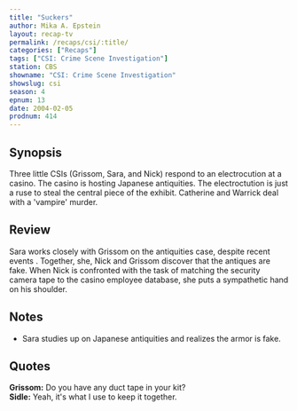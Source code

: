 ```yaml
---
title: "Suckers"
author: Mika A. Epstein
layout: recap-tv
permalink: /recaps/csi/:title/
categories: ["Recaps"]
tags: ["CSI: Crime Scene Investigation"]
station: CBS
showname: "CSI: Crime Scene Investigation"
showslug: csi
season: 4  
epnum: 13
date: 2004-02-05
prodnum: 414  
---
```


## Synopsis

Three little CSIs (Grissom, Sara, and Nick) respond to an electrocution at a casino. The casino is hosting Japanese antiquities. The electroctution is just a ruse to steal the central piece of the exhibit. Catherine and Warrick deal with a 'vampire' murder.

## Review

Sara works closely with Grissom on the antiquities case, despite recent events . Together, she, Nick and Grissom discover that the antiques are fake. When Nick is confronted with the task of matching the security camera tape to the casino employee database, she puts a sympathetic hand on his shoulder.

## Notes

* Sara studies up on Japanese antiquities and realizes the armor is fake.

## Quotes

**Grissom:** Do you have any duct tape in your kit?  
**Sidle:** Yeah, it's what I use to keep it together.
